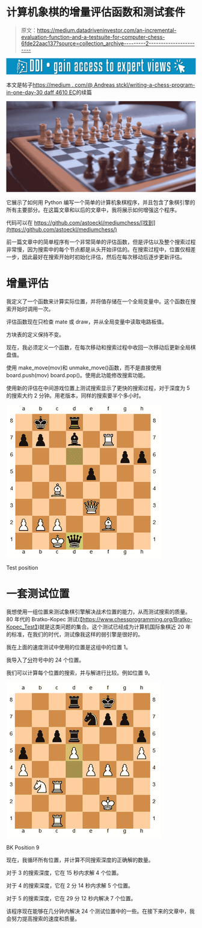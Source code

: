 # 计算机象棋的增量评估函数和测试套件

> 原文：<https://medium.datadriveninvestor.com/an-incremental-evaluation-function-and-a-testsuite-for-computer-chess-6fde22aac137?source=collection_archive---------2----------------------->

[![](img/5f4911f51fce789ef82d06bbbe8a8da9.png)](http://www.track.datadriveninvestor.com/1B9E)

本文是帖子[https://medium . com/@ Andreas stckl/writing-a-chess-program-in-one-day-30 daff 4610 EC](https://medium.com/@andreasstckl/writing-a-chess-program-in-one-day-30daff4610ec)的续篇

![](img/3969dc067f9bbe42ea4161d775eda67c.png)

它展示了如何用 Python 编写一个简单的计算机象棋程序，并且包含了象棋引擎的所有主要部分。在这篇文章和以后的文章中，我将展示如何增强这个程序。

代码可以在 https://github.com/astoeckl/mediumchess/[找到](https://github.com/astoeckl/mediumchess/)

前一篇文章中的简单程序有一个非常简单的评估函数，但是评估以及整个搜索过程非常慢，因为搜索中的每个节点都是从头开始评估的。在搜索过程中，位置仅相差一步，因此最好在搜索开始时初始化评估，然后在每次移动后逐步更新评估。

# 增量评估

我定义了一个函数来计算实际位置，并将值存储在一个全局变量中。这个函数在搜索开始时调用一次。

评估函数现在只检查 mate 或 draw，并从全局变量中读取电路板值。

方块表的定义保持不变。

现在，我必须定义一个函数，在每次移动和搜索过程中收回一次移动后更新全局棋盘值。

使用 make_move(mov)和 unmake_move()函数，而不是直接使用 board.push(mov) board.pop()。使用此功能修改搜索功能。

使用新的评估在中间游戏位置上测试搜索显示了更快的搜索过程，对于深度为 5 的搜索大约 2 分钟。用老版本，同样的搜索要半个多小时。

![](img/74ed718b195d89a1a16fa9ae2fa1d02e.png)

Test position

# 一套测试位置

我想使用一组位置来测试象棋引擎解决战术位置的能力，从而测试搜索的质量。80 年代的 Bratko-Kopec 测试(【https://www.chessprogramming.org/Bratko-Kopec_Test】)就是这类问题的集合。这个测试已经成为计算机国际象棋近 20 年的标准，在我们的时代，测试像我这样的弱引擎是很好的。

我在上面的速度测试中使用的位置是这组中的位置 1。

我导入了[分](https://en.wikipedia.org/wiki/Forsyth%E2%80%93Edwards_Notation)符号中的 24 个位置。

我们可以计算每个位置的搜索，并与解进行比较。例如位置 9。

![](img/dcdbfbb62ec9f1ec305e2e1f77370337.png)

BK Position 9

现在，我循环所有位置，并计算不同搜索深度的正确解的数量。

对于 3 的搜索深度，它在 15 秒内求解 4 个位置。

对于 4 的搜索深度，它在 2 分 14 秒内求解 5 个位置。

对于 5 的搜索深度，它在 29 分 12 秒内解决 7 个位置。

该程序现在能够在几分钟内解决 24 个测试位置中的一些。在接下来的文章中，我会努力提高搜索的速度和质量。